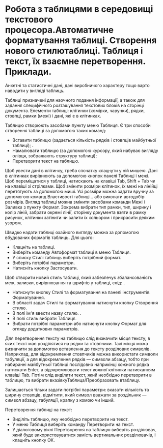 # Робота з таблицями в середовищі текстового процесора.Автоматичне форматування таблиці. Створення нового стилютаблиці. Таблиця і текст, їх взаємне перетворення. Приклади.
Анкетні та статистичні дані, дані виробничого характеру тощо варто наводити у вигляді таблиць. 

Таблиці призначені для наочного подання інформації, а також для задання специфічного розташування текстових блоків на сторінці документа. Елементи таблиці: клітинки (комірки, чарунки), рядки, стовпці, рамки (межі) і дані, які є в клітинках.

Таблицю створюють засобами пункту меню Таблиця. Є три способи створення таблиці за допомогою таких команд:
- Вставити таблицю (задається кількість рядків і стовпців майбутньої таблиці); .
- Намалювати таблицю (за допомогою курсору, який набуває вигляду олівця, зображають структуру таблиці);
- Перетворити текст на таблицю.

Щоб увести дані в клітинку, треба спочатку клацнути у ній мишею. Дані в клітинках вирівнюють за допомогою кнопок панелі Таблиці і межі. Щоб переміщатися у таблиці, натискають на клавіші Таb, Shift + Таb чи на клавіші зі стрілками. Щоб змінити розміри клітинок, їх межі на лінійці перетягують за допомогою миші. Усі розміри можна задати вручну за допомогою команд Властивості таблиці... або виконати автодобір розмірів. Вигляд таблиці можна змінити засобами команди Межі і Заливка з пункту Формат. Зокрема вибрати тип рамки, тип, ширину і колір ліній, забрати окремі лінії, сторінку документа взяти в рамку рисунок, клітинки затінити чи залити їх кольором і прикрасити деяким узором.

Швидко надати таблиці охайного вигляду можна за допомогою вбудованих форматів таблиць. Для цього:
-  Клацніть на таблиці.
-  Виберіть команду Автоформат таблиці в меню Таблиця.
-  У списку Стилі таблиць виберіть потрібний формат.
-  Виберіть потрібні параметри. 
-  Натисніть кнопку Застосувати.

 Щоб створити новий стиль таблиці, який забезпечує збалансованість меж, заливки, вирівнювання та шрифтів у таблиці, слід: .
- Натиснути кнопку Стилі та форматування на панелі інструментів Форматування.
- В області задач Стилі та форматування натиснути кнопку Створення стилю.
- В полі ім'я ввести назву стилю. .
- В полі стиль вибрати Таблиця.
- Вибрати потрібні параметри або натиснути кнопку Формат для огляду додаткових параметрів.

 Для перетворення тексту на таблицю слід визначити місця тексту, в яких текст має розділятися на рядки та стовпчики. Такі місця можа визначити за допомогою вставлення до тексту розділових символів. Наприклад, для відокремлення стовпчиків можна використати символи табуляції, а для відокремлення рядків — символи абзацу, тобто при набиранні майбутньої таблиці послідовно наприкінці кожного рядка натискати Епtег, а відокремлювати текст кожної клітинки натисканням клавіші Таb. Потім слід виділити текст, який необхідно перетворити в таблицю, та вибрати вказівкуТаблица/Преобразовать втаблицу.

Залишається тільки задати потрібні параметри: вказати кількість та ширину стовпців, відмітити, який символ вважати за роздільник — символ абзацу, табуляції, крапку з комою чи інший.

 Перетворення таблиці на текст:
- Виділіть таблицю, яку необхідно перетворити на текст.
- У меню Таблиця виберіть команду Перетворити на текст.
- У діалоговому вікні Перетворення на таблицю виберіть розділювач, який буде використовуватися замість вертикальних розділювачів, і клацніть кнопку ОК.
